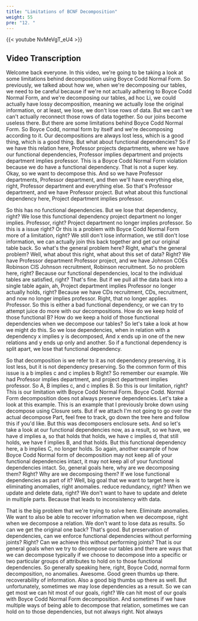 ```yaml
---
title: "Limitations of BCNF Decomposition"
weight: 55
pre: "12. "
---
```


{{< youtube NvMeVgT_eU4 >}}

## Video Transcription

Welcome back everyone. In this video, we're going to be taking a look at some limitations behind decomposition using Boyce Codd Normal Form. So previously, we talked about how we, when we're decomposing our tables, we need to be careful because if we're not actually adhering to Boyce Codd Normal Form, and we're decomposing our tables, ad hoc Li, we could actually have lossy decomposition, meaning we actually lose the original information, or at least, we lose, we don't lose rows of data. But we can't we can't actually reconnect those rows of data together. So our joins become useless there. But there are some limitations behind Boyce Codd Normal Form. So Boyce Codd, normal form by itself and we're decomposing according to it. Our decompositions are always lost less, which is a good thing, which is a good thing. But what about functional dependencies? So if we have this relation here, Professor projects departments, where we have our functional dependencies, Professor implies department and projects department implies professor. This is a Boyce Codd Normal Form violation because we do have a functional dependency. That is not a super key. Okay, so we want to decompose this. And so we have Professor departments, Professor department, and then we'll have everything else, right, Professor department and everything else. So that's Professor department, and we have Professor project. But what about this functional dependency here, Project department implies professor. 

So this has no functional dependencies. But we lose that dependency, right? We lose this functional dependency project department no longer implies. Professor, right? Project department no longer implies professor. So this is a issue right? Or this is a problem with Boyce Codd Normal Form more of a limitation, right? We still don't lose information, we still don't lose information, we can actually join this back together and get our original table back. So what's the general problem here? Right, what's the general problem? Well, what about this right, what about this set of data? Right? We have Professor department Professor project, and we have Johnson COEs Robinson CIS Johnson recruitment, Robinson recruitment. So no problem here, right? Because our functional dependencies, local to the individual tables are satisfied, right? That's fine. But if we pull all the data back into a single table again, ah, Project department implies Professor no longer actually holds, right? Because we have CDs recruitment, CDs, recruitment, and now no longer implies professor. Right, that no longer applies. Professor. So this is either a bad functional dependency, or we can try to attempt juice do more with our decompositions. How do we keep hold of those functional B? How do we keep a hold of those functional dependencies when we decompose our tables? So let's take a look at how we might do this. So we lose dependencies, when in relation with a dependency x implies y is decomposed, And x ends up in one of the new relations and y ends up only and another. So if a functional dependency is split apart, we lose that functional dependency. 

So that decomposition is we refer to it as not dependency preserving, it is lost less, but it is not dependency preserving. So the common form of this issue is a b implies c and c implies b Right? So remember our example. We had Professor implies department, and project department implies professor. So A, B implies c, and c implies B. So this is our limitation, right? This is our limitation with Boyce Codd Normal Form. Boyce Codd. Normal Form decomposition does not always preserve dependencies. Let's take a look at this example. This is an example that I previously broke down using decompose using Closure sets. But if we attach I'm not going to go over the actual decompose Part, feel free to track, go down the tree here and follow this if you'd like. But this was decomposers enclosure sets. And so let's take a look at our functional dependencies now, as a result, so we have, we have d implies a, so that holds that holds, we have c implies d, that still holds, we have f implies B, and that holds. But this functional dependency here, a b implies C, no longer holds. So again, another example of how Boyce Codd Normal form of decomposition may not keep all of your functional dependencies intact, it may not keep all of your functional dependencies intact. So, general goals here, why are we decomposing them? Right? Why are we decomposing them? If we lose functional dependencies as part of it? Well, big goal that we want to target here is eliminating anomalies, right anomalies. reduce redundancy, right? When we update and delete data, right? We don't want to have to update and delete in multiple parts. Because that leads to inconsistency with data. 

That is the big problem that we're trying to solve here. Eliminate anomalies. We want to also be able to recover information when we decompose, right when we decompose a relation. We don't want to lose data as results. So can we get the original one back? That's good. But preservation of dependencies, can we enforce functional dependencies without performing joints? Right? Can we achieve this without performing joints? That is our general goals when we try to decompose our tables and there are ways that we can decompose typically if we choose to decompose into a specific or two particular groups of attributes to hold on to those functional dependencies. So generally speaking here, right, Boyce Codd, normal form decomposition, no anomalies. Awesome. Good green thumbs up there. recoverability of information. Also a good big thumbs up there as well. But unfortunately, sometimes we may lose dependencies as a result. So we can get most we can hit most of our goals, right? We can hit most of our goals with Boyce Codd Normal Form decomposition. And sometimes if we have multiple ways of being able to decompose that relation, sometimes we can hold on to those dependencies, but not always right. Not always